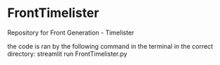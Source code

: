 # FrontTimelister
Repository for Front Generation - Timelister

the code is ran by the following command in the terminal in the correct directory: streamlit run FrontTimelister.py
